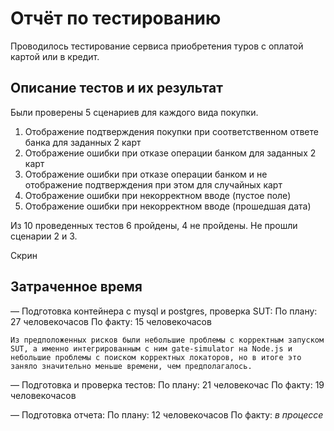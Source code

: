 # Отчёт по тестированию

Проводилось тестирование сервиса приобретения туров с оплатой картой или в кредит.

## Описание тестов и их результат

Были проверены 5 сценариев для каждого вида покупки.
1. Отображение подтверждения покупки при соответственном ответе банка для заданных 2 карт
2. Отображение ошибки при отказе операции банком для заданных 2 карт
3. Отображение ошибки при отказе операции банком и не отображение подтверждения при этом для случайных карт
4. Отображение ошибки при некорректном вводе (пустое поле)
5. Отображение ошибки при некорректном вводе (прошедшая дата)

Из 10 проведенных тестов 6 пройдены, 4 не пройдены. Не прошли сценарии 2 и 3.

Скрин

## Затраченное время

 — Подготовка контейнера с mysql и postgres, проверка SUT:
	По плану: 27 человекочасов
	По факту: 15 человекочасов
	
	Из предположенных рисков были небольшие проблемы с корректным запуском SUT, а именно интегрированным с ним gate-simulator на Node.js и небольшие проблемы с поиском корректных локаторов, но в итоге это заняло значительно меньше времени, чем предполагалось.
	
 — Подготовка и проверка тестов: 
	По плану: 21 человекочас
	По факту: 19 человекочасов
	
 — Подготовка отчета: 
	По плану: 12 человекочасов
	По факту: *в процессе*